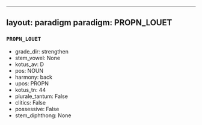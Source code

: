 
---
layout: paradigm
paradigm: PROPN_LOUET
---
### ` PROPN_LOUET `


* grade_dir: strengthen
* stem_vowel: None
* kotus_av: D
* pos: NOUN
* harmony: back
* upos: PROPN
* kotus_tn: 44
* plurale_tantum: False
* clitics: False
* possessive: False
* stem_diphthong: None
